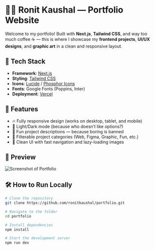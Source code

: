# 🧑‍💻 Ronit Kaushal — Portfolio Website

Welcome to my portfolio! Built with **Next.js**, **Tailwind CSS**, and way too much coffee ☕ — this is where I showcase my **frontend projects**, **UI/UX designs**, and **graphic art** in a clean and responsive layout.

## 🚀 Tech Stack

- **Framework**: [Next.js](https://nextjs.org/)
- **Styling**: [Tailwind CSS](https://tailwindcss.com/)
- **Icons**: [Lucide](https://lucide.dev/) / [Phosphor Icons](https://phosphoricons.com/)
- **Fonts**: Google Fonts (Poppins, Inter)
- **Deployment**: [Vercel](https://vercel.com/)

## 🧩 Features

- 🔥 Fully responsive design (works on desktop, tablet, and mobile)
- 🌙 Light/Dark mode (because who doesn’t like options?)
- 🧠 Fun project descriptions — because boring is banned
- 📂 Filterable project categories (Web, Figma, Graphic, Fun, etc.)
- 🎯 Clean UI with fast navigation and lazy-loading images

## 📸 Preview

![Screenshot of Portfolio](./public/preview.png)

## 🛠️ How to Run Locally

```bash
# Clone the repository
git clone https://github.com/ronitkaushal/portfolio.git

# Navigate to the folder
cd portfolio

# Install dependencies
npm install

# Start the development server
npm run dev
